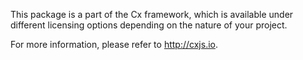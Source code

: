 This package is a part of the Cx framework, which is available under 
different licensing options depending on the nature of your project.

For more information, please refer to http://cxjs.io.



